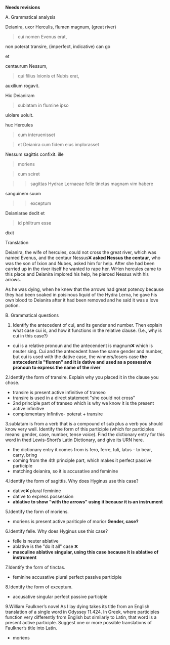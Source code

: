 **Needs revisions**

A. Grammatical analysis


Deianira, uxor Herculis, flumen magnum, (great river)

>cui nomen Evenus erat,

non poterat transire, (imperfect, indicative) can go

et

centaurum Nessum,

>qui filius Ixionis et Nubis erat,

auxilium rogavit.


Hic Deianiram

>sublatam in flumine ipso

uiolare uoluit.


huc Hercules

>cum interuenisset

>et Deianira cum fidem eius implorasset

Nessum sagittis confixit.
ille

> moriens

> cum sciret

> > sagittas Hydrae Lernaeae felle tinctas magnam vim habere

sanguinem suum

> > exceptum

Deianiarae dedit et

> id philtrum esse

dixit

Translation

Deianira, the wife of hercules, could not cross the great river, which was named Evenus, 
and the centaur Nessus❌ **asked Nessus the centaur**, who was the son of Ixion and Nubes, asked him for help. After she had been carried up in the river itself he wanted to rape her. WHen hercules came to this place and Deianira implored his help, he pierced Nessus with his arrows.

As he was dying, when he knew that the arrows had great potency because they had been soaked in poisinous liquid of the Hydra Lerna, he gave his own blood to Deianira after it had been removed and he said it was a love potion. 

B. Grammatical questions

1. Identify the antecedent of cui, and its gender and number. Then explain what case cui is, and how it functions in the relative clause. (I.e., why is cui in this case?)

- cui is a relative pronoun and the antecendent is magnum❌ which is neuter sing. Cui and the antecedent have the same gender and number, but cui is used with the dative case, the winners/losers case **the antecedent is "flumen" and it is dative and used as a possessive pronoun to express the name of the river**

2.Identify the form of transire. Explain why you placed it in the clause you chose.

- transire is present active infinitive of transeo
- transire is used in a direct statement "she could not cross"
- 2nd principle part of transeo which is why we know it is the present active infinitive
- complementary infintive- poterat + transire  

3.sublatam is from a verb that is a compound of sub plus a verb you should know very well. Identify the form of this participle (which for participles means: gender, case, number, tense voice). Find the dictionary entry for this word in thed Lewis-Short’s Latin Dictionary, and give its URN here.

- the dictionary entry it comes from is fero, ferre, tuli, latus - to bear, carry, bring
- coming from the 4th principle part, which makes it perfect passive participle
- matching deianira, so it is accusative and feminine 

4.Identify the form of sagittis. Why does Hyginus use this case?

- dative❌ plural feminine 
- dative to express possession 
- **ablative to show "with the arrows" using it becausr it is an instrument**

5.Identify the form of moriens.

- moriens is present active pariticple of morior  **Gender, case?**

6.Identify felle. Why does Hyginus use this case?

- felle is neuter ablative
- ablative is the "do it all" case ❌ 
- **masculine ablative singular, using this case because it is ablative of instrument**


7.Identify the form of tinctas.

- feminine accusative plural perfect passive participle

8.Identify the form of exceptum.

- accusative singular perfect passive participle

9.William Faulkner’s novel As I lay dying takes its title from an English translation of a single word in Odyssey 11.424. In Greek, where participles function very differently from English but similarly to Latin, that word is a present active participle. Suggest one or more possible translations of Faulkner’s title into Latin.

- moriens
